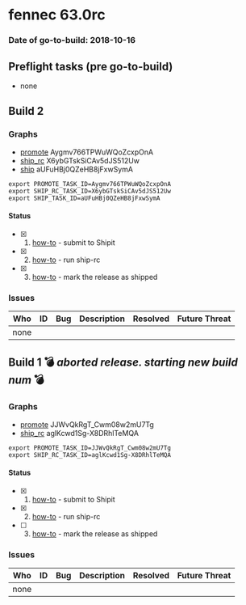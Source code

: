 # fennec 63.0rc

### Date of go-to-build: 2018-10-16

## Preflight tasks (pre go-to-build)
- none

## Build 2  

### Graphs
* [promote](https://tools.taskcluster.net/push-inspector/#/Aygmv766TPWuWQoZcxpOnA) Aygmv766TPWuWQoZcxpOnA
* [ship_rc](https://tools.taskcluster.net/push-inspector/#/X6ybGTskSiCAv5dJS512Uw) X6ybGTskSiCAv5dJS512Uw
* [ship](https://tools.taskcluster.net/push-inspector/#/aUFuHBj0QZeHB8jFxwSymA) aUFuHBj0QZeHB8jFxwSymA
```
export PROMOTE_TASK_ID=Aygmv766TPWuWQoZcxpOnA
export SHIP_RC_TASK_ID=X6ybGTskSiCAv5dJS512Uw
export SHIP_TASK_ID=aUFuHBj0QZeHB8jFxwSymA
```


#### Status
- [x] 1.  [how-to](https://wiki.mozilla.org/Release:Release_Automation_on_Mercurial:Starting_a_Release#Submit_to_Ship_It)  - submit to Shipit
- [x] 2.  [how-to](https://github.com/mozilla-releng/releasewarrior-2.0/blob/master/docs/release-promotion/mobile/howto-rc.md#ship-rc)  - run ship-rc
- [x] 3.  [how-to](https://github.com/mozilla-releng/releasewarrior-2.0/blob/master/docs/release-promotion/mobile/howto-rc.md#ship)  - mark the release as shipped

### Issues
| Who                 | ID               | Bug                                                                 | Description                | Resolved                | Future Threat                |
| ------------------- | ---------------- | ------------------------------------------------------------------- | -------------------------- | ----------------------- | ---------------------------- |
| none | | | | | |

## Build 1  :bomb: _aborted release. starting new build num_ :bomb: 

### Graphs
* [promote](https://tools.taskcluster.net/push-inspector/#/JJWvQkRgT_Cwm08w2mU7Tg) JJWvQkRgT_Cwm08w2mU7Tg
* [ship_rc](https://tools.taskcluster.net/push-inspector/#/aglKcwd1Sg-X8DRhlTeMQA) aglKcwd1Sg-X8DRhlTeMQA
```
export PROMOTE_TASK_ID=JJWvQkRgT_Cwm08w2mU7Tg
export SHIP_RC_TASK_ID=aglKcwd1Sg-X8DRhlTeMQA
```


#### Status
- [x] 1.  [how-to](https://wiki.mozilla.org/Release:Release_Automation_on_Mercurial:Starting_a_Release#Submit_to_Ship_It)  - submit to Shipit
- [x] 2.  [how-to](https://github.com/mozilla-releng/releasewarrior-2.0/blob/master/docs/release-promotion/mobile/howto-rc.md#ship-rc)  - run ship-rc
- [ ] 3.  [how-to](https://github.com/mozilla-releng/releasewarrior-2.0/blob/master/docs/release-promotion/mobile/howto-rc.md#ship)  - mark the release as shipped

### Issues
| Who                 | ID               | Bug                                                                 | Description                | Resolved                | Future Threat                |
| ------------------- | ---------------- | ------------------------------------------------------------------- | -------------------------- | ----------------------- | ---------------------------- |
| none | | | | | |

